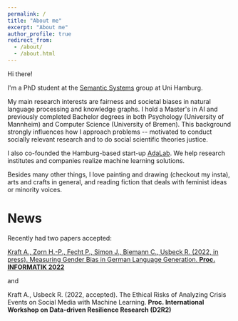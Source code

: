 ```yaml
---
permalink: /
title: "About me"
excerpt: "About me"
author_profile: true
redirect_from: 
  - /about/
  - /about.html
---
```

Hi there!

I'm a PhD student at the [Semantic Systems](https://www.inf.uni-hamburg.de/en/inst/ab/sems/home.html) group at Uni Hamburg. 

My main research interests are fairness and societal biases in natural language processing and knowledge graphs. I hold a Master's in AI and previously completed Bachelor degrees in both Psychology (University of Mannheim) and Computer Science (University of Bremen). This background strongly influences how I approach problems -- motivated to conduct socially relevant research and to do social scientific theories justice.

I also co-founded the Hamburg-based start-up [AdaLab](https://adalab.ai/). We help research institutes and companies realize machine learning solutions.

Besides many other things, I love painting and drawing (checkout my insta), arts and crafts in general, and reading fiction that deals with feminist ideas or minority voices. 


# News

Recently had two papers accepted:

[Kraft A., Zorn H.-P., Fecht P., Simon J., Biemann C., Usbeck R. (2022, in press). Measuring Gender Bias in German Language Generation. **Proc. INFORMATIK 2022**](https://www.edit.fis.uni-hamburg.de/ws/files/18665970/kraftetal2022_german_regard.pdf)

and

Kraft A., Usbeck R. (2022, accepted). The Ethical Risks of Analyzing Crisis Events on Social Media with Machine Learning. **Proc. International Workshop on Data-driven Resilience Research (D2R2)**
